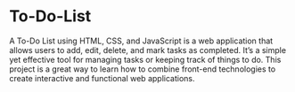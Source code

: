 # To-Do-List
A To-Do List using HTML, CSS, and JavaScript is a web application that allows users to add, edit, delete, and mark tasks as completed. It’s a simple yet effective tool for managing tasks or keeping track of things to do. This project is a great way to learn how to combine front-end technologies to create interactive and functional web applications.
